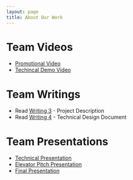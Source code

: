 ```yaml
---
layout: page
title: About Our Work
---
```


# Team Videos

- [Promotional Video](./assets/files/sushi.mov)
- [Techincal Demo Video](./assets/files/sushi.mov)

# Team Writings

- Read [Writing 3](./assets/files/Writing_3.pdf) - Project Description
- Read [Writing 4](./assets/files/Writing_4.pdf) - Technical Design Document

# Team Presentations

- [Technical Presentation](./assets/files/Tech_Presentation.pptx)
- [Elevator Pitch Presentation](./assets/files/Elevator_Pitch_Presentation.pptx)
- [Final Presentation](./assets/files/Final_Presentation.pptx)
